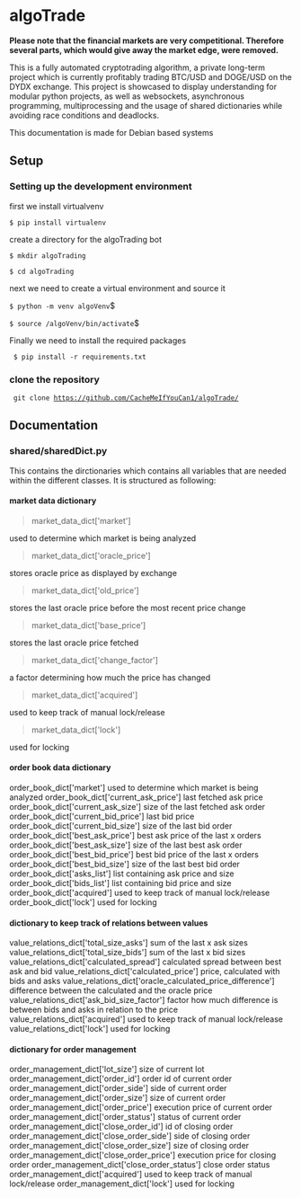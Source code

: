 # algoTrade


<p><strong>Please note that the financial markets are very competitional. Therefore several parts, which would give away the market edge, were removed.</strong></p>


This is a fully automated cryptotrading algorithm, a private long-term project which is currently profitably trading BTC/USD and DOGE/USD on the DYDX exchange. This project is showcased to display understanding for modular python projects, as well as websockets, asynchronous programming, multiprocessing and the usage of shared dictionaries while avoiding race conditions and deadlocks. 

This documentation is made for Debian based systems

## Setup

### Setting up the development environment

first we install virtualvenv

<code>$ pip install virtualenv </code>

create a directory for the algoTrading bot

<code>$ mkdir algoTrading</code>
 
<code>$ cd algoTrading</code>

next we need to create a virtual environment and source it

<code>$ python -m venv algoVenv</code>$
 
<code>$ source /algoVenv/bin/activate</code>$


Finally we need to install the required packages

<code> $ pip install -r requirements.txt </code>


### clone the repository 

<code> git clone https://github.com/CacheMeIfYouCan1/algoTrade/ </code>


## Documentation

### shared/sharedDict.py

This contains the dirctionaries which contains all variables that are needed within the different classes. It is structured as following:

#### market data dictionary
>market_data_dict['market']

used to determine which market is being analyzed 
>market_data_dict['oracle_price']

stores oracle price as displayed by exchange
>market_data_dict['old_price']

stores the last oracle price before the most recent price change
>market_data_dict['base_price']

stores the last oracle price fetched
>market_data_dict['change_factor']

a factor determining how much the price has changed 
>market_data_dict['acquired']

used to keep track of manual lock/release
>market_data_dict['lock']

used for locking


#### order book data dictionary
order_book_dict['market']                                         used to determine which market is being analyzed 
order_book_dict['current_ask_price']                              last fetched ask price
order_book_dict['current_ask_size']                               size of the last fetched ask order
order_book_dict['current_bid_price']                              last bid price
order_book_dict['current_bid_size']                               size of the last bid order
order_book_dict['best_ask_price']                                 best ask price of the last x orders
order_book_dict['best_ask_size']                                  size of the last best ask order
order_book_dict['best_bid_price']                                 best bid price of the last x orders
order_book_dict['best_bid_size']                                  size of the last best bid order
order_book_dict['asks_list']                                      list containing ask price and size
order_book_dict['bids_list']                                      list containing bid price and size
order_book_dict['acquired']                                       used to keep track of manual lock/release
order_book_dict['lock']                                           used for locking


#### dictionary to keep track of relations between values
value_relations_dict['total_size_asks']                           sum of the last x ask sizes
value_relations_dict['total_size_bids']                           sum of the last x bid sizes        
value_relations_dict['calculated_spread']                         calculated spread between best ask and bid
value_relations_dict['calculated_price']                          price, calculated with bids and asks 
value_relations_dict['oracle_calculated_price_difference']        difference between the calculated and the oracle price
value_relations_dict['ask_bid_size_factor']                       factor how much difference is between bids 
                                                                  and asks in relation to the price
value_relations_dict['acquired']                                  used to keep track of manual lock/release     
value_relations_dict['lock']                                      used for locking


#### dictionary for order management                  
order_management_dict['lot_size']                                 size of current lot
order_management_dict['order_id']                                 order id of current order
order_management_dict['order_side']                               side of current order
order_management_dict['order_size']                               size of current order
order_management_dict['order_price']                              execution price of current order
order_management_dict['order_status']                             status of current order
order_management_dict['close_order_id']                           id of closing order
order_management_dict['close_order_side']                         side of closing order
order_management_dict['close_order_size']                         size of closing order
order_management_dict['close_order_price']                        execution price for closing order
order_management_dict['close_order_status']                       close order status
order_management_dict['acquired']                                 used to keep track of manual lock/release
order_management_dict['lock']                                     used for locking





